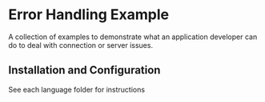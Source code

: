 Error Handling Example
======================
A collection of examples to demonstrate what an application developer can do to deal with connection or server issues.

## Installation and Configuration
See each language folder for instructions
